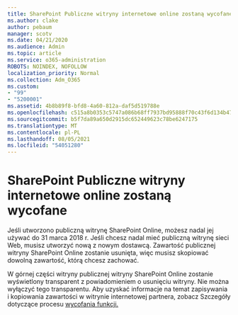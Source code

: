 ```yaml
---
title: SharePoint Publiczne witryny internetowe online zostaną wycofane
ms.author: clake
author: pebaum
manager: scotv
ms.date: 04/21/2020
ms.audience: Admin
ms.topic: article
ms.service: o365-administration
ROBOTS: NOINDEX, NOFOLLOW
localization_priority: Normal
ms.collection: Adm_O365
ms.custom:
- "99"
- "5200001"
ms.assetid: 4b8b89f8-bfd8-4a60-812a-daf5d519788e
ms.openlocfilehash: c515a8b0353c5747a086b68ff7937bd95888f70c43f6d134b4756653e2177b0b
ms.sourcegitcommit: b5f7da89a650d2915dc652449623c78be6247175
ms.translationtype: MT
ms.contentlocale: pl-PL
ms.lasthandoff: 08/05/2021
ms.locfileid: "54051280"
---
```

# <a name="sharepoint-online-public-websites-are-being-discontinued"></a>SharePoint Publiczne witryny internetowe online zostaną wycofane

Jeśli utworzono publiczną witrynę SharePoint Online, możesz nadal jej używać do 31 marca 2018 r. Jeśli chcesz nadal mieć publiczną witrynę sieci Web, musisz utworzyć nową z nowym dostawcą. Zawartość publicznej witryny SharePoint Online zostanie usunięta, więc musisz skopiować dowolną zawartość, którą chcesz zachować.
  
W górnej części witryny publicznej witryny SharePoint Online zostanie wyświetlony transparent z powiadomieniem o usunięciu witryny. Nie można wyłączyć tego transparentu. Aby uzyskać informacje na temat zapisywania i kopiowania zawartości w witrynie internetowej partnera, zobacz Szczegóły dotyczące procesu [wycofania funkcji.](https://go.microsoft.com/fwlink/?linkid=866980)
  